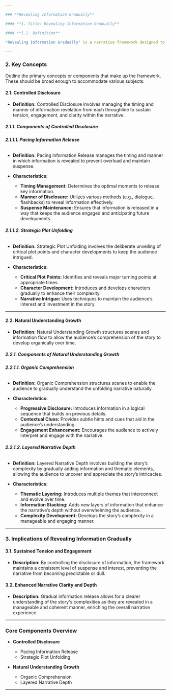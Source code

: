 ```yaml
---

### **Revealing Information Gradually**

#### **1. Title: Revealing Information Gradually**

#### **1.1. Definition**

"Revealing Information Gradually" is a narrative framework designed to manage the timing and manner in which information is disclosed within a story. This approach ensures sustained tension, engagement, and clarity by preventing information overload and maintaining suspense. By strategically unfolding critical plot points and character developments, and allowing the audience’s understanding to grow organically, this framework fosters a deeper emotional and intellectual connection between the audience and the narrative.

---
```


### **2. Key Concepts**

Outline the primary concepts or components that make up the framework. These should be broad enough to accommodate various subjects.

#### **2.1. Controlled Disclosure**

- **Definition:**
  Controlled Disclosure involves managing the timing and manner of information revelation from each throughline to sustain tension, engagement, and clarity within the narrative.

##### **2.1.1. Components of Controlled Disclosure**

###### **2.1.1.1. Pacing Information Release**

- **Definition:**
  Pacing Information Release manages the timing and manner in which information is revealed to prevent overload and maintain suspense.

- **Characteristics:**
  - **Timing Management:** Determines the optimal moments to release key information.
  - **Manner of Disclosure:** Utilizes various methods (e.g., dialogue, flashbacks) to reveal information effectively.
  - **Suspense Maintenance:** Ensures that information is released in a way that keeps the audience engaged and anticipating future developments.

###### **2.1.1.2. Strategic Plot Unfolding**

- **Definition:**
  Strategic Plot Unfolding involves the deliberate unveiling of critical plot points and character developments to keep the audience intrigued.

- **Characteristics:**
  - **Critical Plot Points:** Identifies and reveals major turning points at appropriate times.
  - **Character Development:** Introduces and develops characters gradually to enhance their complexity.
  - **Narrative Intrigue:** Uses techniques to maintain the audience’s interest and investment in the story.

---

#### **2.2. Natural Understanding Growth**

- **Definition:**
  Natural Understanding Growth structures scenes and information flow to allow the audience’s comprehension of the story to develop organically over time.

##### **2.2.1. Components of Natural Understanding Growth**

###### **2.2.1.1. Organic Comprehension**

- **Definition:**
  Organic Comprehension structures scenes to enable the audience to gradually understand the unfolding narrative naturally.

- **Characteristics:**
  - **Progressive Disclosure:** Introduces information in a logical sequence that builds on previous details.
  - **Contextual Clues:** Provides subtle hints and cues that aid in the audience’s understanding.
  - **Engagement Enhancement:** Encourages the audience to actively interpret and engage with the narrative.

###### **2.2.1.2. Layered Narrative Depth**

- **Definition:**
  Layered Narrative Depth involves building the story’s complexity by gradually adding information and thematic elements, allowing the audience to uncover and appreciate the story’s intricacies.

- **Characteristics:**
  - **Thematic Layering:** Introduces multiple themes that interconnect and evolve over time.
  - **Information Stacking:** Adds new layers of information that enhance the narrative’s depth without overwhelming the audience.
  - **Complexity Development:** Develops the story’s complexity in a manageable and engaging manner.

---

### **3. Implications of Revealing Information Gradually**

#### **3.1. Sustained Tension and Engagement**

- **Description:**
  By controlling the disclosure of information, the framework maintains a consistent level of suspense and interest, preventing the narrative from becoming predictable or dull.

#### **3.2. Enhanced Narrative Clarity and Depth**

- **Description:**
  Gradual information release allows for a clearer understanding of the story's complexities as they are revealed in a manageable and coherent manner, enriching the overall narrative experience.

---

### **Core Components Overview**

- **Controlled Disclosure**

  - Pacing Information Release
  - Strategic Plot Unfolding

- **Natural Understanding Growth**
  - Organic Comprehension
  - Layered Narrative Depth

---
